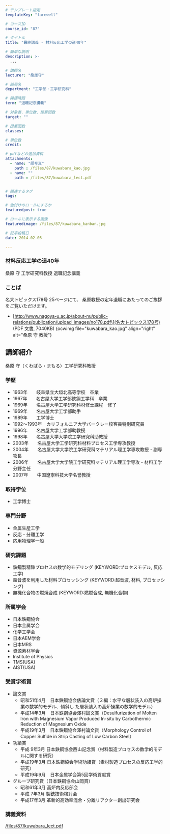 ```yaml
---
# テンプレート指定
templateKey: "farewell"

# コースID
course_id: "87"

# タイトル
title: "最終講義 - 材料反応工学の道40年"

# 簡単な説明
description: >-
  ...

# 講師名
lecturer: "桑原守"

# 部局名
department: "工学部・工学研究科"

# 開講時限
term: "退職記念講義"

# 対象者、単位数、授業回数
target: ""

# 授業回数
classes: 

# 単位数
credit: 

# pdfなどの追加資料
attachments: 
  - name: "顔写真" 
    path : /files/87/kuwabara_kao.jpg
  - name: "" 
    path : /files/87/kuwabara_lect.pdf


# 関連するタグ
tags:

# 色付けのロールにするか
featuredpost: true

# ロールに表示する画像
featuredimage: /files/87/kuwabara_kanban.jpg

# 記事投稿日
date: 2014-02-05

---
```


### 材料反応工学の道40年 

桑原 守 工学研究科教授 退職記念講義 

### ことば

名大トピックス178号 25ページにて、 桑原教授の定年退職にあたってのご挨拶をご覧いただけます。 

  * \[http://www.nagoya-u.ac.jp/about-nu/public-relations/publication/upload_images/no178.pdf\](名大トピックス178号) (PDF 文書, 7040KB)
{ocwimg file="kuwabara_kao.jpg" align="right" alt="桑原 守 教授"} 

## 講師紹介

桑原 守（くわばら・まもる）工学研究科教授 

### 学歴

  * 1963年　　岐阜県立大垣北高等学校　卒業
  * 1967年　　名古屋大学工学部鉄鋼工学科　卒業
  * 1969年　　名古屋大学工学研究科材修士課程　修了 
  * 1969年　　名古屋大学工学部助手
  * 1989年　　工学博士
  * 1992〜1993年　カリフォルニア大学バークレー校客員特別研究員
  * 1996年　　名古屋大学工学部助教授
  * 1998年　　名古屋大学大学院工学研究科助教授
  * 2003年　　名古屋大学工学研究科材料プロセス工学専攻教授
  * 2004年　　名古屋大学大学院工学研究科マテリアル理工学専攻教授・副専攻長
  * 2006年　　名古屋大学大学院工学研究科マテリアル理工学専攻・材料工学分野主任
  * 2007年　　中国遼寧科技大学名誉教授

### 取得学位

  * 工学博士

### 専門分野

  * 金属生産工学
  * 反応・分離工学
  * 応用物理学一般

### 研究課題

  * 鉄鋼製精錬プロセスの数学的モデリング (KEYWORD:プロセスモデル, 反応工学)
  * 超音波を利用した材料プロセッシング (KEYWORD:超音波, 材料, プロセッシング)
  * 無機化合物の燃焼合成 (KEYWORD:燃燃合成, 無機化合物) 

### 所属学会

  * 日本鉄鋼協会
  * 日本金属学会
  * 化学工学会
  * 日本AEM学会
  * 日本MRS
  * 資源素材学会
  * Institute of Physics
  * TMS(USA)
  * AIST(USA)

### 受賞学術賞

  * 論文賞 
      * 昭和51年4月　日本鉄鋼協会俵論文賞（２編：水平な層状装入の高炉操業の数学的モデル、傾斜し た層状装入の高炉操業の数学的モデル）
      * 平成14年3月　日本鉄鋼協会澤村論文賞（Desulfurization of Molten Iron with Magnesium Vapor Produced In-situ by Carbothermic Reduction of Magnesium Oxide
      * 平成19年3月　日本鉄鋼協会澤村論文賞（Morphology Control of Copper Sulfide in Strip Casting of Low Carbon Steel）
  * 功績賞 
      * 平成 9年3月 日本鉄鋼協会西山記念賞（材料製造プロセスの数学的モデルに関する研究）
      * 平成19年3月 日本鉄鋼協会学術功績賞（素材製造プロセスの反応工学的研究）
      * 平成19年9月　日本金属学会第5回学術貢献賞　
  * グループ研究賞（日本鉄鋼協会山岡賞） 
      * 昭和61年3月 高炉内反応部会
      * 平成 7年3月 製銑技術検討会
      * 平成17年3月 革新的高効率混合・分離リアクター創出研究会
### 講義資料

[/files/87/kuwabara_lect.pdf](講義資料「材料反応工学の道40年」)






    
